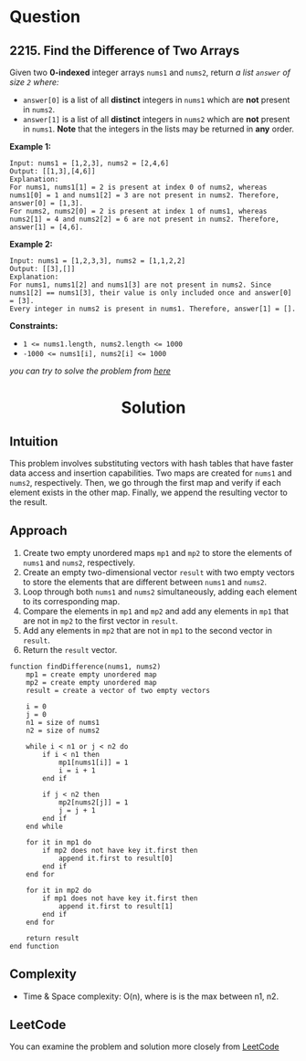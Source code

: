 # Question

## 2215. Find the Difference of Two Arrays

Given two **0-indexed** integer arrays `nums1` and `nums2`, return *a list `answer` of size `2` where:*

- `answer[0]` is a list of all **distinct** integers in `nums1` which are **not** present in `nums2`.
- `answer[1]` is a list of all **distinct** integers in `nums2` which are **not** present in `nums1`.
**Note** that the integers in the lists may be returned in **any** order.<br/>

**Example 1:**<br/>
```
Input: nums1 = [1,2,3], nums2 = [2,4,6]
Output: [[1,3],[4,6]]
Explanation:
For nums1, nums1[1] = 2 is present at index 0 of nums2, whereas nums1[0] = 1 and nums1[2] = 3 are not present in nums2. Therefore, answer[0] = [1,3].
For nums2, nums2[0] = 2 is present at index 1 of nums1, whereas nums2[1] = 4 and nums2[2] = 6 are not present in nums2. Therefore, answer[1] = [4,6].
```
**Example 2:**<br/>
```
Input: nums1 = [1,2,3,3], nums2 = [1,1,2,2]
Output: [[3],[]]
Explanation:
For nums1, nums1[2] and nums1[3] are not present in nums2. Since nums1[2] == nums1[3], their value is only included once and answer[0] = [3].
Every integer in nums2 is present in nums1. Therefore, answer[1] = [].
```

**Constraints:**
- `1 <= nums1.length, nums2.length <= 1000`
- `-1000 <= nums1[i], nums2[i] <= 1000`

*you can try to solve the problem from [here](https://leetcode.com/problems/find-the-difference-of-two-arrays/description/)*

<h1 align="center">Solution</h1>


## Intuition
This problem involves substituting vectors with hash tables that have faster data access and insertion capabilities. Two maps are created for `nums1` and `nums2`, respectively. Then, we go through the first map and verify if each element exists in the other map. Finally, we append the resulting vector to the result.

## Approach

1. Create two empty unordered maps `mp1` and `mp2` to store the elements of `nums1` and `nums2`, respectively.
2. Create an empty two-dimensional vector `result` with two empty vectors to store the elements that are different between `nums1` and `nums2`.
3. Loop through both `nums1` and `nums2` simultaneously, adding each element to its corresponding map.
4. Compare the elements in `mp1` and `mp2` and add any elements in `mp1` that are not in `mp2` to the first vector in `result`.
5. Add any elements in `mp2` that are not in `mp1` to the second vector in `result`.
6. Return the `result` vector.


```
function findDifference(nums1, nums2)
    mp1 = create empty unordered map
    mp2 = create empty unordered map
    result = create a vector of two empty vectors

    i = 0
    j = 0
    n1 = size of nums1
    n2 = size of nums2

    while i < n1 or j < n2 do
        if i < n1 then
            mp1[nums1[i]] = 1
            i = i + 1
        end if
        
        if j < n2 then
            mp2[nums2[j]] = 1
            j = j + 1
        end if
    end while

    for it in mp1 do
        if mp2 does not have key it.first then
            append it.first to result[0]
        end if
    end for

    for it in mp2 do
        if mp1 does not have key it.first then
            append it.first to result[1]
        end if
    end for

    return result
end function
```

## Complexity
- Time & Space complexity: O(n), where is is the max between n1, n2.

## LeetCode
You can examine the problem and solution more closely from [LeetCode](https://leetcode.com/problems/find-the-difference-of-two-arrays/solutions/3479750/easy-efficient-solution-with-explanation-and-pseudocode/)